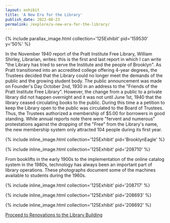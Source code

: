 ```yaml
---
layout: exhibit
title: 'A New Era for the Library'
publish_date: 2022-08-23
permalink: /explore/a-new-era-for-the-library/
---
```

{% include parallax_image.html collection='125Exhibit' pid='159530' y='50%' %}

In the November 1940 report of the Pratt Institute Free Library, William Shirley, Librarian, writes: this is the first and last report in which I can write "the Library has tried to serve the Institute and the people of Brooklyn". As Pratt transitioned into an accredited college offering 4-year degrees, the Trustees decided that the Library could no longer meet the demands of the public and the growing student body. The public announcement was made on Founder's Day October 2nd, 1930 in an address to the "Friends of the Pratt Institute Free Library". However, the change from a public to a private library did not happen overnight and it was not until June 1st, 1940 that the library ceased circulating books to the public. During this time a  a petition to keep the Library open to the public was circulated to the Board of Trustees. Thus, the Trustees authorized a membership of $5.00 for borrowers in good standing. While annual reports note there were "fervent and numerous" protestations against the dropping of the "Free" from the Library's name, the new membership system only attracted 104 people during its first year.

{% include inline_image.html collection='125Exhibit' pid='BrooklynEagle' %}

{% include inline_image.html collection='125Exhibit' pid='208710' %}

From booklifts in the early 1900s to the implementation of the online catalog system in the 1980s, technology has always been an important part of library operations. These photographs document some of the machines available to students during the 1960s.

{% include inline_image.html collection='125Exhibit' pid='208717' %}

{% include inline_image.html collection='125Exhibit' pid='208693' %}

{% include inline_image.html collection='125Exhibit' pid='208692' %}

<a class="next-exhibit" href="../renovations-to-the-library-building">Proceed to Renovations to the Library Building<img src="../../assets/openseadragon/images/next_hover.png" alt=""></a>
